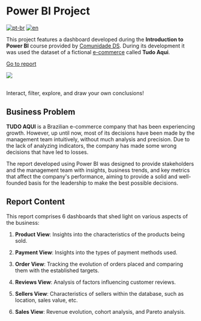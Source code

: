 # Power BI Project
[![pt-br](https://img.shields.io/badge/language-pt--br-green.svg)](https://github.com/GustavoNascimento98/curso-powerbi-cds/blob/main/README.md)
[![en](https://img.shields.io/badge/language-en-red.svg)](https://github.com/GustavoNascimento98/curso-powerbi-cds/blob/main/README-en.md)

This project features a dashboard developed during the **Introduction to Power BI** course provided by [Comunidade DS](https://www.comunidadeds.com/). During its development it was used the dataset of a fictional [e-commerce](https://www.kaggle.com/datasets/olistbr/brazilian-ecommerce) called **Tudo Aqui**.

[Go to report](https://app.powerbi.com/view?r=eyJrIjoiNDFhOTNmZTctMDVhYy00ZDYyLWI1ZTMtYTE0YzIyMmFhNmNmIiwidCI6ImRhNmQ0OWRhLTU1N2MtNDQxNy04YWVmLTg4ZTA1MDcxOTE0MyJ9)

[![](img/dash.gif)](https://app.powerbi.com/view?r=eyJrIjoiNDFhOTNmZTctMDVhYy00ZDYyLWI1ZTMtYTE0YzIyMmFhNmNmIiwidCI6ImRhNmQ0OWRhLTU1N2MtNDQxNy04YWVmLTg4ZTA1MDcxOTE0MyJ9)

</br>
Interact, filter, explore, and draw your own conclusions!


## Business Problem
**TUDO AQUI** is a Brazilian e-commerce company that has been experiencing growth. However, up until now, most of its decisions have been made by the management team intuitively, without much analysis and precision. Due to the lack of analyzing indicators, the company has made some wrong decisions that have led to losses.

The report developed using Power BI was designed to provide stakeholders and the management team with insights, business trends, and key metrics that affect the company's performance, aiming to provide a solid and well-founded basis for the leadership to make the best possible decisions.


## Report Content
This report comprises 6 dashboards that shed light on various aspects of the business:

1. **Product View**: Insights into the characteristics of the products being sold.

2. **Payment View**: Insights into the types of payment methods used.

3. **Order View**: Tracking the evolution of orders placed and comparing them with the established targets.

4. **Reviews View**: Analysis of factors influencing customer reviews.

5. **Sellers View**: Characteristics of sellers within the database, such as location, sales value, etc.

6. **Sales View**: Revenue evolution, cohort analysis, and Pareto analysis.


